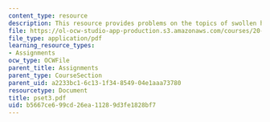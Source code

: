 ```yaml
---
content_type: resource
description: This resource provides problems on the topics of swollen hydrogels.
file: https://ol-ocw-studio-app-production.s3.amazonaws.com/courses/20-462j-molecular-principles-of-biomaterials-spring-2006/b5667ce699cd26ea11289d3fe1828bf7_pset3.pdf
file_type: application/pdf
learning_resource_types:
- Assignments
ocw_type: OCWFile
parent_title: Assignments
parent_type: CourseSection
parent_uid: a2233bc1-6c13-1f34-8549-04e1aaa73780
resourcetype: Document
title: pset3.pdf
uid: b5667ce6-99cd-26ea-1128-9d3fe1828bf7
---
```

